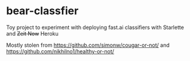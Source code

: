 # bear-classfier

Toy project to experiment with deploying fast.ai classifiers
with Starlette and ~~Zeit Now~~ Heroku

Mostly stolen from https://github.com/simonw/cougar-or-not/ and
https://github.com/nikhilno1/healthy-or-not/


